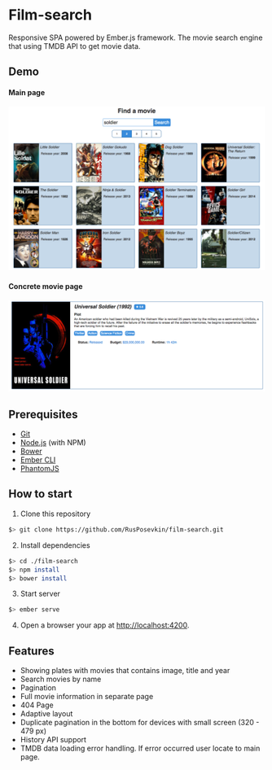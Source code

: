 # Film-search
Responsive SPA powered by Ember.js framework. The movie search engine that using TMDB API to get movie data.

## Demo
#### Main page
![Main page](https://raw.githubusercontent.com/RusPosevkin/film-search/master/img/main.png "Main page") 
#### Concrete movie page
![Concrete movie page](https://raw.githubusercontent.com/RusPosevkin/film-search/master/img/movie.png "Concrete movie page") 

## Prerequisites

* [Git](http://git-scm.com/)
* [Node.js](http://nodejs.org/) (with NPM)
* [Bower](http://bower.io/)
* [Ember CLI](http://ember-cli.com/)
* [PhantomJS](http://phantomjs.org/)

## How to start
1. Clone this repository
  ```bash
  $> git clone https://github.com/RusPosevkin/film-search.git
  ```

2. Install dependencies
  ```bash
  $> cd ./film-search
  $> npm install
  $> bower install
  ```

3. Start server
  ```bash
  $> ember serve
  ```

4. Open a browser your app at [http://localhost:4200](http://localhost:4200).

## Features
* Showing plates with movies that contains image, title and year
* Search movies by name
* Pagination
* Full movie information in separate page
* 404 Page
* Adaptive layout
* Duplicate pagination in the bottom for devices with small screen (320 - 479 px)
* History API support
* TMDB data loading error handling. If error occurred user locate to main page.
